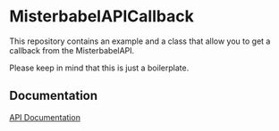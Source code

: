 # MisterbabelAPICallback

This repository contains an example and a class that allow you to get a callback from the MisterbabelAPI.

Please keep in mind that this is just a boilerplate.

## Documentation

[API Documentation](https://www.misterbabel.com/api/documentation/v1/)
